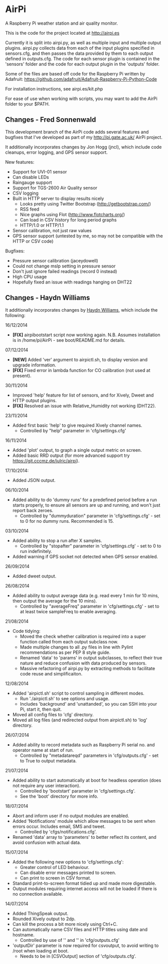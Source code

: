 AirPi
========

A Raspberry Pi weather station and air quality monitor.

This is the code for the project located at http://airpi.es

Currently it is split into airpi.py, as well as multiple input and
multiple output plugins. airpi.py collects data from each of the input
plugins specified in sensors.cfg, and then passes the data provided by
them to each output defined in outputs.cfg. The code for each sensor
plugin is contained in the 'sensors' folder and the code for each output
plugin in the 'outputs' folder.

Some of the files are based off code for the Raspberry Pi written by
Adafruit: https://github.com/adafruit/Adafruit-Raspberry-Pi-Python-Code

For installation instructions, see airpi.es/kit.php

For ease of use when working with scripts, you may want to add the AirPi
folder to your $PATH.

Changes - Fred Sonnenwald
-------------------------
This development branch of the AirPi code adds several features and
bugfixes that I've developed as part of my http://pi.gate.ac.uk/ AirPi
project.

It additionally incorporates changes by Jon Hogg (jncl), which include
code cleanups, error logging, and GPS sensor support.

New features:
* Support for UVI-01 sensor
* Can disable LEDs
* Raingauge support
* Support for TGS-2600 Air Quality sensor
* CSV logging
* Built in HTTP server to display results nicely
  * Looks pretty using Twitter Bootstrap (http://getbootstrap.com/)
  * RSS feed
  * Nice graphs using Flot (http://www.flotcharts.org/)
  * Can load in CSV history for long period graphs
  * HTTP/1.0 or HTTP/1.1
* Sensor calibration, not just raw values
* GPS sensor support (untested by me, so may not be compatible with the
    HTTP or CSV code)

Bugfixes:
* Pressure sensor calibration (jaceydowell)
* Could not change mslp setting in pressure sensor
* Don't just ignore failed readings (record 0 instead)
* High CPU usage
* Hopefully fixed an issue with readings hanging on DHT22


Changes - Haydn Williams
------------------------
It additionally incorporates changes by
[Haydn Williams](http://github.com/haydnw/airpi), which include the
following:

16/12/2014
* **[FIX]** airpibootstart script now working again. N.B. Assumes installation is
        in /home/pi/AirPi - see boot/README.md for details.

07/12/2014
* **[NEW]** Added 'ver' argument to airpictl.sh, to display version and upgrade information.
* **[FIX]** Fixed error in lambda function for CO calibration (not used at present).

30/11/2014
* Improved 'help' feature for list of sensors, and for Xively, Dweet and HTTP output plugins.
* **[FIX]** Resolved an issue with Relative_Humidity not working (DHT22).

23/11/2014
* Added first basic 'help' to give required Xively channel names.
  * Controlled by "help" parameter in 'cfg/settings.cfg'

16/11/2014
* Added 'plot' output, to graph a single output metric on screen.
* Added basic RRD output (for more advanced support try https://git.cccmz.de/julric/airpi).

17/10/2014:
* Added JSON output.

06/10/2014
* Added ability to do 'dummy runs' for a predefined period before a run starts properly, to ensure all sensors are
  up and running, and won't just report back zeroes.
  * Controlled by "dummyduration" parameter in 'cfg/settings.cfg' - set to 0 for no dummy runs. Recommended is 15.

03/10/2014
* Added ability to stop a run after X samples.
  * Controlled by "stopafter" parameter in 'cfg/settings.cfg' - set to 0 to run indefinitely.
* Added warning if GPS socket not detected when GPS sensor enabled.

26/09/2014
* Added dweet output.

26/08/2014
* Added ability to output average data (e.g. read every 1 min for 10 mins, then output the average for the 10 mins).
  * Controlled by "averageFreq" parameter in 'cfg/settings.cfg' - set to at least twice sampleFreq to enable averaging.

21/08/2014
* Code tidying:
  * Moved the check whether calibration is required into a super function called from each output subclass now.
  * Made multiple changes to all .py files in line with Pylint recommendations as per PEP 8 style guide.
  * Renamed 'data' to 'params' in output subclasses, to reflect their true nature and reduce confusion with data produced by sensors.
  * Massive refactoring of airpi.py by extracting methods to facilitate code reuse and simplificaiton.

12/08/2014
* Added 'airpictl.sh' script to control sampling in different modes.
  * Run './airpictl.sh' to see options and usage.
  * Includes 'background' and 'unattanded', so you can SSH into your Pi, start it, then quit.
* Moved all config files to 'cfg' directory.
* Moved all log files (and redirected output from airpictl.sh) to 'log' directory.

26/07/2014
* Added ability to record metadata such as Raspberry Pi serial no. and operator name at start of run.
  * Controlled by "metadatareqd" parameters in 'cfg/outputs.cfg' - set to True to output metadata.

21/07/2014
* Added ability to start automatically at boot for headless operation (does not require any user interaction).
  * Controlled by 'bootstart' parameter in 'cfg/settings.cfg'.
  * See the 'boot' directory for more info.

18/07/2014
* Abort and inform user if no output modules are enabled.
* Added 'Notifications' module which allow messages to be sent when errors occur. Includes email, SMS and tweet.
  * Controlled by 'cfgs/notifications.cfg'.
* Renamed 'data' array to 'parameters' to better reflect its content, and avoid confusion with actual data.

15/07/2014
* Added the following new options to 'cfg/settings.cfg':
  * Greater control of LED behaviour.
  * Can disable error messages printed to screen.
  * Can print to screen in CSV format.
* Standard print-to-screen format tidied up and made more digestable.
* Output modules requiring internet access will not be loaded if there is no connection available.

14/07/2014
* Added ThingSpeak output.
* Rounded Xively output to 2dp.
* Can kill the process a bit more nicely using Ctrl+C.
* Can automatically name CSV files and HTTP titles using date and hostname.
  * Controlled by use of '<date>' and '<hostname>' in 'cfg/outputs.cfg'
* 'outputDir' parameter is now required for csvoutput, to avoid writing to /root when loading at boot.
  * Needs to be in [CSVOutput] section of 'cfg/outputs.cfg'.